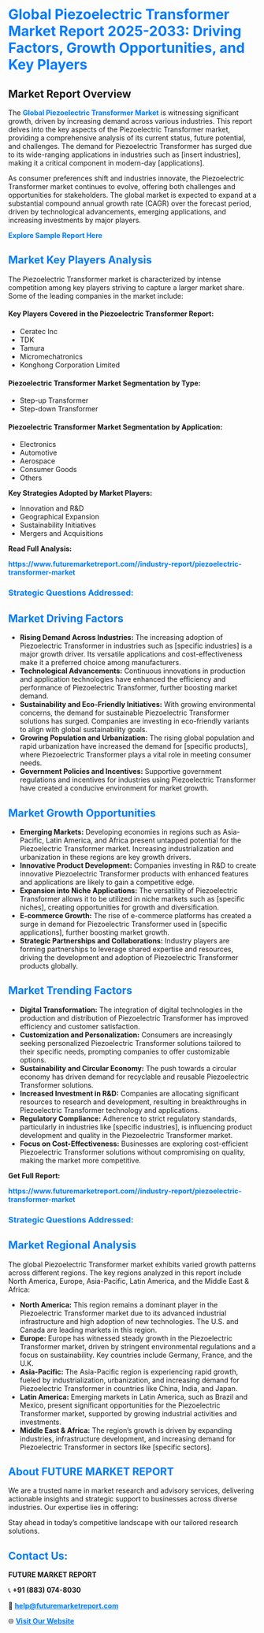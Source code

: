 <h1 style="color: #007BFF;">Global Piezoelectric Transformer Market Report 2025-2033: Driving Factors, Growth Opportunities, and Key Players</h1>

<section id="overview">
<h2>Market Report Overview</h2>
<p>The <a href="https://www.futuremarketreport.com//industry-report/piezoelectric-transformer-market" style="color: #007BFF; text-decoration: none;"><strong>Global Piezoelectric Transformer Market</strong></a> is witnessing significant growth, driven by increasing demand across various industries. This report delves into the key aspects of the Piezoelectric Transformer market, providing a comprehensive analysis of its current status, future potential, and challenges. The demand for Piezoelectric Transformer has surged due to its wide-ranging applications in industries such as [insert industries], making it a critical component in modern-day [applications].</p>
<p>As consumer preferences shift and industries innovate, the Piezoelectric Transformer market continues to evolve, offering both challenges and opportunities for stakeholders. The global market is expected to expand at a substantial compound annual growth rate (CAGR) over the forecast period, driven by technological advancements, emerging applications, and increasing investments by major players.</p>
</section>

<section id="overview">
<p><a href="https://www.futuremarketreport.com//request-sample/reportId=76277" style="color: #007BFF; text-decoration: none;"><strong>Explore Sample Report Here</strong></a></p>
</section>

<section id="key-players">
<h2 style="color: #007BFF;">Market Key Players Analysis</h2>
<p>The Piezoelectric Transformer market is characterized by intense competition among key players striving to capture a larger market share. Some of the leading companies in the market include:</p>
<h4>Key Players Covered in the Piezoelectric Transformer Report:</h4>
<ul><li>Ceratec Inc</li><li>TDK</li><li>Tamura</li><li>Micromechatronics</li><li>Konghong Corporation Limited</li></ul>
<h4>Piezoelectric Transformer Market Segmentation by Type:</h4>
<ul><li>Step-up Transformer</li><li>Step-down Transformer</li></ul>

<h4>Piezoelectric Transformer Market Segmentation by Application:</h4>
<ul><li>Electronics</li><li>Automotive</li><li>Aerospace</li><li>Consumer Goods</li><li>Others</li></ul>
<p><strong>Key Strategies Adopted by Market Players:</strong></p>
<ul>
<li>Innovation and R&D</li>
<li>Geographical Expansion</li>
<li>Sustainability Initiatives</li>
<li>Mergers and Acquisitions</li>
</ul>
</section>

<section>
<p><strong>Read Full Analysis: </strong></p><a href="https://www.futuremarketreport.com//industry-report/piezoelectric-transformer-market" style="color: #007BFF; text-decoration: none;"><strong>https://www.futuremarketreport.com//industry-report/piezoelectric-transformer-market</strong></a>
<h3 style="color: #007BFF;">Strategic Questions Addressed:</h3>
</section>

<section id="driving-factors">
<h2 style="color: #007BFF;">Market Driving Factors</h2>
<ul>
<li><strong>Rising Demand Across Industries:</strong> The increasing adoption of Piezoelectric Transformer in industries such as [specific industries] is a major growth driver. Its versatile applications and cost-effectiveness make it a preferred choice among manufacturers.</li>
<li><strong>Technological Advancements:</strong> Continuous innovations in production and application technologies have enhanced the efficiency and performance of Piezoelectric Transformer, further boosting market demand.</li>
<li><strong>Sustainability and Eco-Friendly Initiatives:</strong> With growing environmental concerns, the demand for sustainable Piezoelectric Transformer solutions has surged. Companies are investing in eco-friendly variants to align with global sustainability goals.</li>
<li><strong>Growing Population and Urbanization:</strong> The rising global population and rapid urbanization have increased the demand for [specific products], where Piezoelectric Transformer plays a vital role in meeting consumer needs.</li>
<li><strong>Government Policies and Incentives:</strong> Supportive government regulations and incentives for industries using Piezoelectric Transformer have created a conducive environment for market growth.</li>
</ul>
</section>

<section id="growth-opportunities">
<h2 style="color: #007BFF;">Market Growth Opportunities</h2>
<ul>
<li><strong>Emerging Markets:</strong> Developing economies in regions such as Asia-Pacific, Latin America, and Africa present untapped potential for the Piezoelectric Transformer market. Increasing industrialization and urbanization in these regions are key growth drivers.</li>
<li><strong>Innovative Product Development:</strong> Companies investing in R&D to create innovative Piezoelectric Transformer products with enhanced features and applications are likely to gain a competitive edge.</li>
<li><strong>Expansion into Niche Applications:</strong> The versatility of Piezoelectric Transformer allows it to be utilized in niche markets such as [specific niches], creating opportunities for growth and diversification.</li>
<li><strong>E-commerce Growth:</strong> The rise of e-commerce platforms has created a surge in demand for Piezoelectric Transformer used in [specific applications], further boosting market growth.</li>
<li><strong>Strategic Partnerships and Collaborations:</strong> Industry players are forming partnerships to leverage shared expertise and resources, driving the development and adoption of Piezoelectric Transformer products globally.</li>
</ul>
</section>

<section id="trending-factors">
<h2 style="color: #007BFF;">Market Trending Factors</h2>
<ul>
<li><strong>Digital Transformation:</strong> The integration of digital technologies in the production and distribution of Piezoelectric Transformer has improved efficiency and customer satisfaction.</li>
<li><strong>Customization and Personalization:</strong> Consumers are increasingly seeking personalized Piezoelectric Transformer solutions tailored to their specific needs, prompting companies to offer customizable options.</li>
<li><strong>Sustainability and Circular Economy:</strong> The push towards a circular economy has driven demand for recyclable and reusable Piezoelectric Transformer solutions.</li>
<li><strong>Increased Investment in R&D:</strong> Companies are allocating significant resources to research and development, resulting in breakthroughs in Piezoelectric Transformer technology and applications.</li>
<li><strong>Regulatory Compliance:</strong> Adherence to strict regulatory standards, particularly in industries like [specific industries], is influencing product development and quality in the Piezoelectric Transformer market.</li>
<li><strong>Focus on Cost-Effectiveness:</strong> Businesses are exploring cost-efficient Piezoelectric Transformer solutions without compromising on quality, making the market more competitive.</li>
</ul>
</section>

<section>
<p><strong>Get Full Report: </strong></p><a href="https://www.futuremarketreport.com//industry-report/piezoelectric-transformer-market" style="color: #007BFF; text-decoration: none;"><strong>https://www.futuremarketreport.com//industry-report/piezoelectric-transformer-market</strong></a>
<h3 style="color: #007BFF;">Strategic Questions Addressed:</h3>
</section>


<section id="regional-analysis">
<h2 style="color: #007BFF;">Market Regional Analysis</h2>
<p>The global Piezoelectric Transformer market exhibits varied growth patterns across different regions. The key regions analyzed in this report include North America, Europe, Asia-Pacific, Latin America, and the Middle East & Africa:</p>
<ul>
<li><strong>North America:</strong> This region remains a dominant player in the Piezoelectric Transformer market due to its advanced industrial infrastructure and high adoption of new technologies. The U.S. and Canada are leading markets in this region.</li>
<li><strong>Europe:</strong> Europe has witnessed steady growth in the Piezoelectric Transformer market, driven by stringent environmental regulations and a focus on sustainability. Key countries include Germany, France, and the U.K.</li>
<li><strong>Asia-Pacific:</strong> The Asia-Pacific region is experiencing rapid growth, fueled by industrialization, urbanization, and increasing demand for Piezoelectric Transformer in countries like China, India, and Japan.</li>
<li><strong>Latin America:</strong> Emerging markets in Latin America, such as Brazil and Mexico, present significant opportunities for the Piezoelectric Transformer market, supported by growing industrial activities and investments.</li>
<li><strong>Middle East & Africa:</strong> The region’s growth is driven by expanding industries, infrastructure development, and increasing demand for Piezoelectric Transformer in sectors like [specific sectors].</li>
</ul>
</section>

<footer>
<h2 style="color: #007BFF;">About FUTURE MARKET REPORT</h2>
<p>We are a trusted name in market research and advisory services, delivering actionable insights and strategic support to businesses across diverse industries. Our expertise lies in offering:</p>

<p>Stay ahead in today’s competitive landscape with our tailored research solutions.</p>

<h2 style="color: #007BFF;">Contact Us:</h2>
<p><strong>FUTURE MARKET REPORT</strong></p>
<p>📞 <strong>+91 (883) 074-8030</strong></p>
<p>📧 <strong><a href="mailto:help@futuremarketreport.com" style="color: #007BFF;">help@futuremarketreport.com</a></strong></p>
<p>🌐 <strong><a href="https://www.futuremarketreport.com/" style="color: #007BFF;">Visit Our Website</a></strong></p>
</footer>